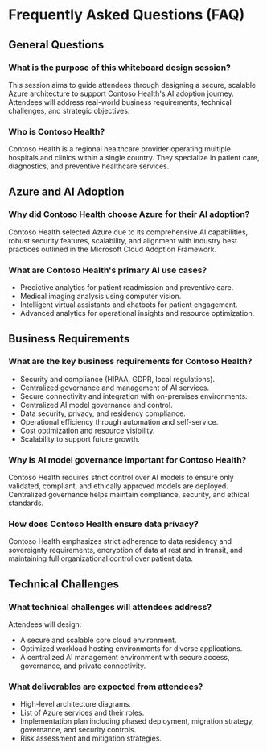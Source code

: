 # Frequently Asked Questions (FAQ)

## General Questions

### What is the purpose of this whiteboard design session?

This session aims to guide attendees through designing a secure, scalable Azure architecture to support Contoso Health's AI adoption journey. Attendees will address real-world business requirements, technical challenges, and strategic objectives.

### Who is Contoso Health?

Contoso Health is a regional healthcare provider operating multiple hospitals and clinics within a single country. They specialize in patient care, diagnostics, and preventive healthcare services.

## Azure and AI Adoption

### Why did Contoso Health choose Azure for their AI adoption?

Contoso Health selected Azure due to its comprehensive AI capabilities, robust security features, scalability, and alignment with industry best practices outlined in the Microsoft Cloud Adoption Framework.

### What are Contoso Health's primary AI use cases?

- Predictive analytics for patient readmission and preventive care.
- Medical imaging analysis using computer vision.
- Intelligent virtual assistants and chatbots for patient engagement.
- Advanced analytics for operational insights and resource optimization.

## Business Requirements

### What are the key business requirements for Contoso Health?

- Security and compliance (HIPAA, GDPR, local regulations).
- Centralized governance and management of AI services.
- Secure connectivity and integration with on-premises environments.
- Centralized AI model governance and control.
- Data security, privacy, and residency compliance.
- Operational efficiency through automation and self-service.
- Cost optimization and resource visibility.
- Scalability to support future growth.

### Why is AI model governance important for Contoso Health?

Contoso Health requires strict control over AI models to ensure only validated, compliant, and ethically approved models are deployed. Centralized governance helps maintain compliance, security, and ethical standards.

### How does Contoso Health ensure data privacy?

Contoso Health emphasizes strict adherence to data residency and sovereignty requirements, encryption of data at rest and in transit, and maintaining full organizational control over patient data.

## Technical Challenges

### What technical challenges will attendees address?

Attendees will design:

- A secure and scalable core cloud environment.
- Optimized workload hosting environments for diverse applications.
- A centralized AI management environment with secure access, governance, and private connectivity.

### What deliverables are expected from attendees?

- High-level architecture diagrams.
- List of Azure services and their roles.
- Implementation plan including phased deployment, migration strategy, governance, and security controls.
- Risk assessment and mitigation strategies.
